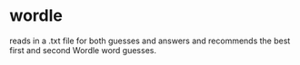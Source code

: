 # wordle
reads in a .txt file for both guesses and answers and recommends the best first and second Wordle word guesses.
